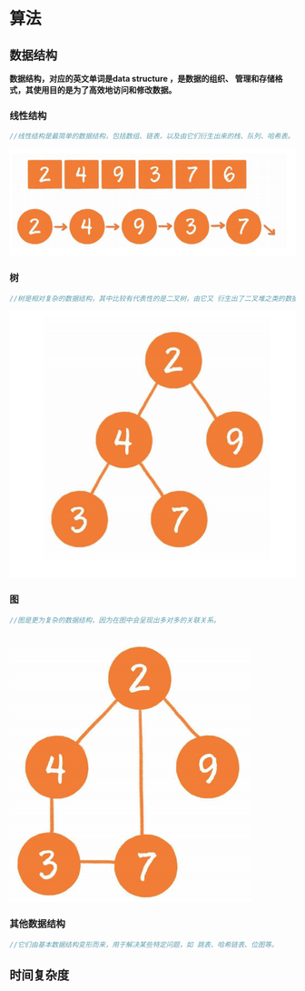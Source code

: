 # 算法

## 数据结构

**数据结构，对应的英文单词是data structure ，是数据的组织、 管理和存储格式，其使用目的是为了高效地访问和修改数据。**

### 线性结构 

```java
//线性结构是最简单的数据结构，包括数组、链表，以及由它们衍生出来的栈、队列、哈希表。 
```

![image-20220521141558399](算法.assets/image-20220521141558399.png)

### 树

```java
//树是相对复杂的数据结构，其中比较有代表性的是二叉树，由它又 衍生出了二叉堆之类的数据结构。
```

![image-20220521141643420](算法.assets/image-20220521141643420.png)

### 图

```java
//图是更为复杂的数据结构，因为在图中会呈现出多对多的关联关系。
```

![image-20220521141723699](算法.assets/image-20220521141723699.png)

### 其他数据结构

```java
//它们由基本数据结构变形而来，用于解决某些特定问题，如 跳表、哈希链表、位图等。
```

## 时间复杂度